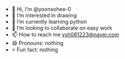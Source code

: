 - 👋 Hi, I’m @yoonsohee-0
- 👀 I’m interested in drawing
- 🌱 I’m currently learning python
- 💞️ I’m looking to collaborate on easy work
- 📫 How to reach me ysh061223@naver.com
- 😄 Pronouns: nothing
- ⚡ Fun fact: nothing

<!---
yoonsohee-0/yoonsohee-0 is a ✨ special ✨ repository because its `README.md` (this file) appears on your GitHub profile.
You can click the Preview link to take a look at your changes.
--->
